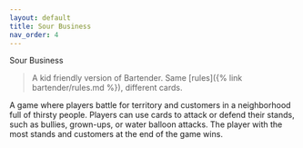 ```yaml
---
layout: default
title: Sour Business
nav_order: 4
---
```


Sour Business

>A kid friendly version of Bartender. Same [rules]({% link bartender/rules.md %}), different cards.

A game where players battle for territory and customers in a neighborhood full of thirsty people. Players can use cards to attack or defend their stands, such as bullies, grown-ups, or water balloon attacks. The player with the most stands and customers at the end of the game wins.
